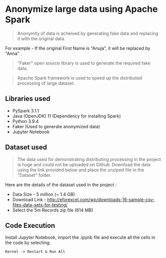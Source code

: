 # Anonymize large data using Apache Spark

> Anonymity of data is acheived by generating fake data and replacing it with the original data. 

For example - If the original First Name is "Anuja", it will be replaced by "Anna" . 

>"Faker" open source library is used to generate the required fake data.   

>Apache Spark framework is used to speed up the distributed processing of large dataset.

## Libraries used

* PySpark 3.1.1
* Java (OpenJDK) 11 (Dependency for installing Spark)
* Python 3.9.4
* Faker (Used to generate anonymized data)
* Jupyter Notebook 

## Dataset used
> The data used for demonstrating distributing processing in the project is huge and could not be uploaded on Github. Download the data using the link provided below and place the unziped file in the "Dataset" folder.

Here are the details of the dataset used in the project :
* Data Size - 5 million (~ 1.4 GB)
* Download Link - http://eforexcel.com/wp/downloads-16-sample-csv-files-data-sets-for-testing/
* Select the 5m Records zip file (614 MB)


## Code Execution

Install Jupyter Notebook, import the .ipynb file  and execute all the cells in the code by selecting:

`Kernel -> Restart & Run All `
